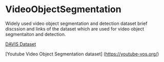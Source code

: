 # VideoObjectSegmentation
Widely used video object segmentation and detection dataset
brief discssion and links of the dataset which are used for video object segmentaiton and detection. 

[DAVIS Dataset](https://davischallenge.org/) 

[Youtube Video Object Segmentation dataset] (https://youtube-vos.org/)
